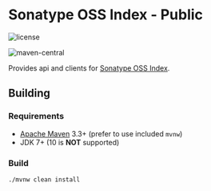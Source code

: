 <!--

    Copyright (c) 2018-present Sonatype, Inc. All rights reserved.
    
    This program is licensed to you under the Apache License Version 2.0,
    and you may not use this file except in compliance with the Apache License Version 2.0.
    You may obtain a copy of the Apache License Version 2.0 at http://www.apache.org/licenses/LICENSE-2.0.
    
    Unless required by applicable law or agreed to in writing,
    software distributed under the Apache License Version 2.0 is distributed on an
    "AS IS" BASIS, WITHOUT WARRANTIES OR CONDITIONS OF ANY KIND, either express or implied.
    See the Apache License Version 2.0 for the specific language governing permissions and limitations there under.

-->

# Sonatype OSS Index - Public

![license](https://img.shields.io/github/license/sonatype/ossindex-public.svg)

![maven-central](https://img.shields.io/maven-central/v/org.sonatype.ossindex/ossindex-service.svg)

Provides api and clients for [Sonatype OSS Index](https://ossindex.sonatype.org/).

## Building

### Requirements

* [Apache Maven](https://maven.apache.org/) 3.3+ (prefer to use included `mvnw`)
* JDK 7+ (10 is **NOT** supported)

### Build

    ./mvnw clean install
